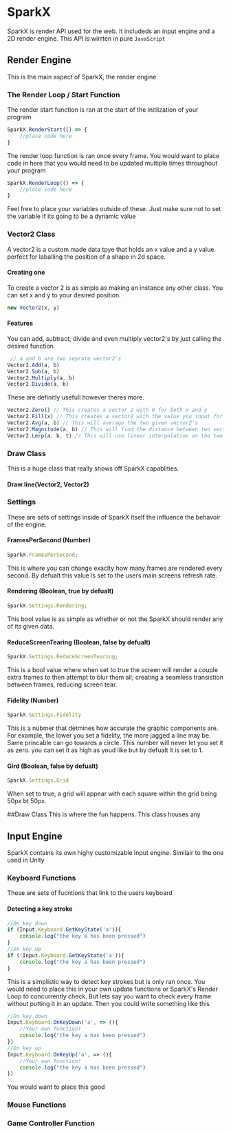 # SparkX
SparkX is render API used for the web. It includeds an input engine and a 2D render engine. This API is wirrten in pure ```JavaScript```
## Render Engine
This is the main aspect of SparkX, the render engine
### The Render Loop / Start Function
The render start function is ran at the start of the initlization of your program
```JavaScript
SparkX.RenderStart(() => {
    //place code here
}
```
The render loop function is ran once every frame. You would want to place code in here that you would need to be updated multiple times throughout your program
```JavaScript
SparkX.RenderLoop(() => {
    //place code here
}
```
Feel free to place your variables outside of these. Just make sure not to set the variable if its going to be a dynamic value
### Vector2 Class
A vector2 is a custom made data tpye that holds an x value and a y value. perfect for laballing the position of a shape in 2d space.
#### Creating one
To create a vector 2 is as simple as making an instance any other class. You can set x and y to your desired position.
```JavaScript
new Vector2(x, y)
```
#### Features
You can add, subtract, divide and even multiply vector2's by just calling the desired function.
```JavaScript
 // a and b are two seprate vector2's
Vector2.Add(a, b)
Vector2.Sub(a, b)  
Vector2.Multiply(a, b) 
Vector2.Divide(a, b)
```
These are definitly usefull however theres more.
```JavaScript
Vector2.Zero() // This creates a vector 2 with 0 for both x and y
Vector2.Fill(x) // This creates a vector2 with the value you input for both x and y
Vector2.Avg(a, b) // this will average the two given vector2's
Vector2.Magnitude(a, b) // This will find the distance between two vector2's
Vector2.Lerp(a, b, t) // This will use linear interpolation on the two vector2's with respect to t
```
### Draw Class
This is a huge class that really shows off SparkX capablities.
#### Draw.line(Vector2, Vector2)

### Settings
These are sets of settings inside of SparkX itself the influence the behavoir of the engine.
#### FramesPerSecond (Number)
```JavaScript
SparkX.FramesPerSecond;
```
This is where you can change exaclty how many frames are rendered every second. By defualt this value is set to the users main screens refresh rate.
#### Rendering (Boolean, true by defualt)
```JavaScript
SparkX.Settings.Rendering;
```
This bool value is as simple as whether or not the SparkX should render any of its given data.
#### ReduceScreenTearing (Boolean, false by defualt)
```JavaScript
SparkX.Settings.ReduceScreenTearing;
```
This is a bool value where when set to true the screen will render a couple extra frames to then attempt to blur them all; creating a seamless transistion between frames, reducing screen tear.
#### Fidelity (Number)
```JavaScript
SparkX.Settings.Fidelity
```
This is a nubmer that detmines how accurate the graphic components are. For example, the lower you set a fidelity, the more jagged a line may be. Same princable can go towards a circle. This number will never let you set it as zero. you can set it as high as youd like but by defualt it is set to 1.
#### Gird (Boolean, false by defualt)
```JavaScript
SparkX.Settings.Grid
```
When set to true, a grid will appear with each square within the grid being 50px bt 50px.

##Draw Class
This is where the fun happens. This class houses any 

## Input Engine
SparkX contains its own highy customizable input engine. Similair to the one used in Unity
### Keyboard Functions
These are sets of fucntions that link to the users keyboard
#### Detecting a key stroke
```JavaScript
//On key down
if (Input.Keyboard.GetKeyState('a')){
    console.log("the key a has been pressed")
}
//On key up
if (!Input.Keyboard.GetKeyState('a')){
    console.log("the key a has been pressed")
}
```
This is a simplistic way to detect key strokes but is only ran once. You would need to place this in your own update functions or SparkX's Render Loop to concurrently check. But lets say you want to check every frame without putting it in an update. Then you could write something like this
```JavaScript
//On key down
Input.Keyboard.OnKeyDown('a', => (){
    //Your own function!
    console.log("the key a has been pressed")
})
//On key up
Input.Keyboard.OnKeyUp('a', => (){
    //Your own function!
    console.log("the key a has been pressed")
})
```
You would want to place this good
### Mouse Functions
### Game Controller Function